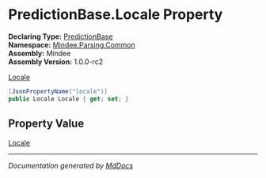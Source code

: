 ﻿<!--  
  <auto-generated>   
    The contents of this file were generated by a tool.  
    Changes to this file may be list if the file is regenerated  
  </auto-generated>   
-->

# PredictionBase.Locale Property

**Declaring Type:** [PredictionBase](../index.md)  
**Namespace:** [Mindee.Parsing.Common](../../index.md)  
**Assembly:** Mindee  
**Assembly Version:** 1.0.0\-rc2

[Locale](../../Locale/index.md)

```csharp
[JsonPropertyName("locale")]
public Locale Locale { get; set; }
```

## Property Value

[Locale](../../Locale/index.md)

___

*Documentation generated by [MdDocs](https://github.com/ap0llo/mddocs)*
